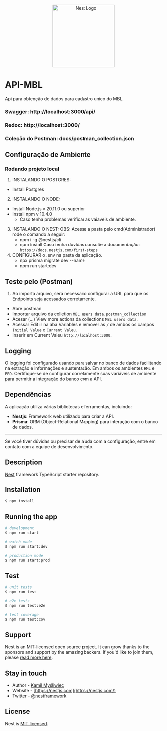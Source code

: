 <p align="center">
  <a href="http://nestjs.com/" target="blank"><img src="https://nestjs.com/img/logo-small.svg" width="200" alt="Nest Logo" /></a>
</p>

# API-MBL

Api para obtenção de dados para cadastro unico do MBL. 

### Swagger: http://localhost:3000/api/

### Redoc: http://localhost:3000/

### Coleção do Postman: docs/postman_collection.json

## Configuração de Ambiente

### Rodando projeto local

1. INSTALANDO O POSTGRES:
  - Install Postgres
2. INSTALANDO O NODE:
  - Install Node.js v 20.11.0 ou superior
  - Install npm   v 10.4.0
	-  Caso tenha problemas verificar as vaiaveis de ambiente.

3. INSTALANDO O NEST:
  OBS: Acesse a pasta pelo cmd(Administrador) rode o comando a seguir:
	- npm i -g @nestjs/cli
	- npm install
 Caso tenha duvidas consulte a documentação: `https://docs.nestjs.com/first-steps`
4. CONFIGURAR o .env na pasta da aplicação.
	- npx prisma migrate dev --name
	- npm run start:dev

## Teste pelo (Postman)
1. Ao importa arquivo, será necessario configurar a URL para que os Endpoints seja acessados corretamente.
- Abre postman
- Importar arquivo da colletion `MBL users data.postman_collection`
- Acesar (...) View more actions da collections `MBL users data`.
- Acessar Edit ir na aba Variables e remover as `/` de ambos os campos `Initial Value` e `Current Valeu`.
- Inserir em Current Valeu `http://localhost:3000`.
## Logging

O logging foi configurado usando para salvar no banco de dados facilitando na extração e informações e sustentação. Em ambos os ambientes `HML` e `PRD`. Certifique-se de configurar corretamente suas variáveis de ambiente para permitir a integração do banco com a API.

## Dependências

A aplicação utiliza várias bibliotecas e ferramentas, incluindo:

- **Nestjs**: Framework web utilizado para criar a API.
- **Prisma**: ORM (Object-Relational Mapping) para interação com o banco de dados.

---

Se você tiver dúvidas ou precisar de ajuda com a configuração, entre em contato com a equipe de desenvolvimento.



## Description

[Nest](https://github.com/nestjs/nest) framework TypeScript starter repository.

## Installation

```bash
$ npm install
```

## Running the app

```bash
# development
$ npm run start

# watch mode
$ npm run start:dev

# production mode
$ npm run start:prod
```

## Test

```bash
# unit tests
$ npm run test

# e2e tests
$ npm run test:e2e

# test coverage
$ npm run test:cov
```

## Support

Nest is an MIT-licensed open source project. It can grow thanks to the sponsors and support by the amazing backers. If you'd like to join them, please [read more here](https://docs.nestjs.com/support).

## Stay in touch

- Author - [Kamil Myśliwiec](https://kamilmysliwiec.com)
- Website - [https://nestjs.com](https://nestjs.com/)
- Twitter - [@nestframework](https://twitter.com/nestframework)

## License

Nest is [MIT licensed](LICENSE).
